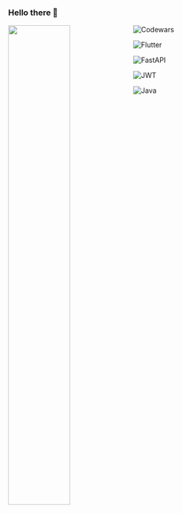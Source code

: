 ### Hello there 👋

<img align = "left" width = "50%"  src="https://github-readme-stats.vercel.app/api/top-langs/?username=sarparslan&hide_progress=true" />


![Codewars](https://img.shields.io/badge/Codewars-B1361E?style=for-the-badge&logo=codewars&logoColor=grey)

![Flutter](https://img.shields.io/badge/Flutter-%2302569B.svg?style=for-the-badge&logo=Flutter&logoColor=white)

![FastAPI](https://img.shields.io/badge/FastAPI-005571?style=for-the-badge&logo=fastapi)

![JWT](https://img.shields.io/badge/JWT-black?style=for-the-badge&logo=JSON%20web%20tokens)

![Java](https://img.shields.io/badge/java-%23ED8B00.svg?style=for-the-badge&logo=openjdk&logoColor=white)



<!--
**sarparslan/sarparslan** is a ✨ _special_ ✨ repository because its `README.md` (this file) appears on your GitHub profile.

Here are some ideas to get you started:

- 🔭 I’m currently working on ...
- 🌱 I’m currently learning ...
- 👯 I’m looking to collaborate on ...
- 🤔 I’m looking for help with ...
- 💬 Ask me about ...
- 📫 How to reach me: ...
- 😄 Pronouns: ...
- ⚡ Fun fact: ...
-->
